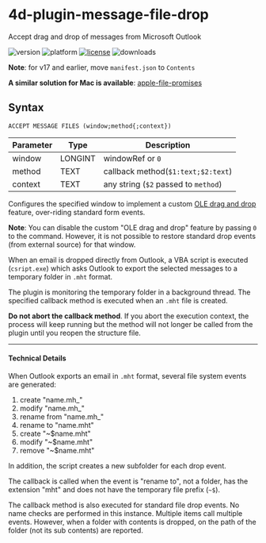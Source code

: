 # 4d-plugin-message-file-drop
Accept drag and drop of messages from Microsoft Outlook

![version](https://img.shields.io/badge/version-17%2B-3E8B93)
![platform](https://img.shields.io/static/v1?label=platform&message=win-64&color=blue)
[![license](https://img.shields.io/github/license/miyako/4d-plugin-message-file-drop)](LICENSE)
![downloads](https://img.shields.io/github/downloads/miyako/4d-plugin-message-file-drop/total)

**Note**: for v17 and earlier, move `manifest.json` to `Contents`

**A similar solution for Mac is available**: [apple-file-promises](https://github.com/miyako/4d-plugin-apple-file-promises)

## Syntax

```
ACCEPT MESSAGE FILES (window;method{;context})
```

Parameter|Type|Description
------------|------------|----
window|LONGINT|windowRef or ``0``
method|TEXT|callback method(``$1:text;$2:text``)
context|TEXT|any string (``$2`` passed to ``method``)

Configures the specified window to implement a custom [OLE drag and drop](https://msdn.microsoft.com/en-us/library/96826a87.aspx) feature, over-riding standard form events. 

**Note**: You can disable the custom "OLE drag and drop" feature by passing ``0`` to the command. However, it is not possible to restore standard drop events (from external source) for that window. 

When an email is dropped directly from Outlook, a VBA script is executed (``csript.exe``) which asks Outlook to export the selected messages to a temporary folder in ``.mht`` format. 

The plugin is monitoring the temporary folder in a background thread. The specified callback method is executed when an ``.mht`` file is created.

**Do not abort the callback method**. If you abort the execution context, the process will keep running but the method will not longer be called from the plugin until you reopen the structure file.

---

#### Technical Details

When Outlook exports an email in  ``.mht`` format, several file system events are generated:

1. create "name.mh_"
2. modify "name.mh_"
3. rename from "name.mh_"
4. rename to "name.mht" 
5. create "~$name.mht"
6. modify "~$name.mht"
7. remove "~$name.mht"

In addition, the script creates a new subfolder for each drop event.

The callback is called when the event is "rename to", not a folder, has the  extension "mht" and does not have the temporary file prefix (``~$``).

The callback method is also executed for standard file drop events. No name checks are performed in this instance. Multiple items call multiple events. However, when a folder with contents is dropped, on the path of the folder (not its sub contents) are reported.
